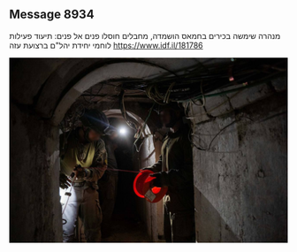 ## Message 8934

מנהרה שימשה בכירים בחמאס הושמדה, מחבלים חוסלו פנים אל פנים:
תיעוד פעילות לוחמי יחידת יהל"ם ברצועת עזה
https://www.idf.il/181786

![Photo](8934/8934_photo.jpg)
